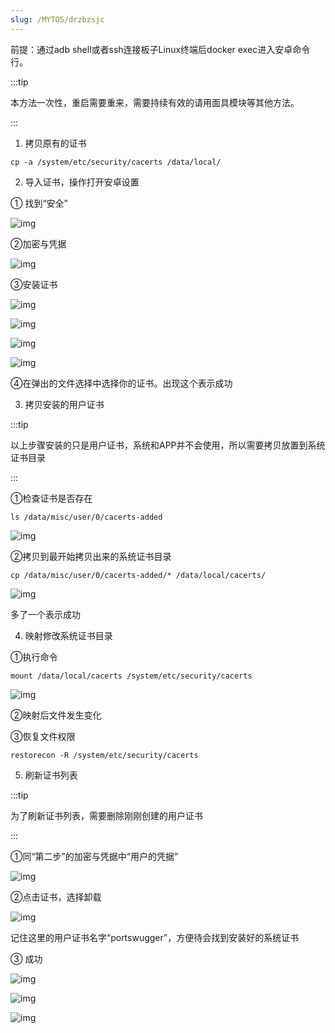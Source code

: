 ```yaml
---
slug: /MYTOS/drzbzsjc
---
```

前提：通过adb shell或者ssh连接板子Linux终端后docker exec进入安卓命令行。

:::tip

本方法一次性，重启需要重来，需要持续有效的请用面具模块等其他方法。

:::

1. 拷贝原有的证书

```
cp -a /system/etc/security/cacerts /data/local/
```

2. 导入证书，操作打开安卓设置

① 找到“安全”

![img](/img/zskp/1.png)

②加密与凭据

![img](/img/zskp/2.png)

③安装证书

![img](/img/zskp/3.png)

![img](/img/zskp/4.png)

![img](/img/zskp/5.png)

![img](/img/zskp/6.png)

④在弹出的文件选择中选择你的证书。出现这个表示成功

3. 拷贝安装的用户证书

:::tip

以上步骤安装的只是用户证书，系统和APP并不会使用，所以需要拷贝放置到系统证书目录

:::

①检查证书是否存在

```
ls /data/misc/user/0/cacerts-added
```

![img](/img/zskp/7.png)

②拷贝到最开始拷贝出来的系统证书目录

```
cp /data/misc/user/0/cacerts-added/* /data/local/cacerts/
```

![img](/img/zskp/8.png)

多了一个表示成功

4. 映射修改系统证书目录

​①执行命令

```
mount /data/local/cacerts /system/etc/security/cacerts
```

![img](/img/zskp/9.png)

②映射后文件发生变化

③恢复文件权限

```
restorecon -R /system/etc/security/cacerts
```

5. 刷新证书列表

:::tip

为了刷新证书列表，需要删除刚刚创建的用户证书

:::

①同“第二步”的加密与凭据中“用户的凭据”

![img](/img/zskp/10.png)

②点击证书，选择卸载

![img](/img/zskp/11.png)

记住这里的用户证书名字“portswugger”，方便待会找到安装好的系统证书

③ 成功

![img](/img/zskp/12.png)

![img](/img/zskp/13.png)

![img](/img/zskp/14.png)

